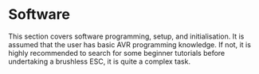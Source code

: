 # Software #

This section covers software programming, setup, and initialisation. It is assumed that the user has basic AVR programming knowledge. If not, it is highly recommended to search for some beginner tutorials before undertaking a brushless ESC, it is quite a complex task.